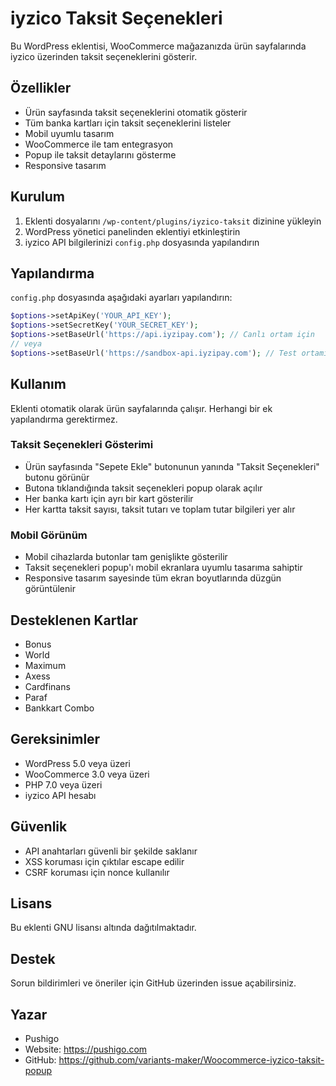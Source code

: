 # iyzico Taksit Seçenekleri

Bu WordPress eklentisi, WooCommerce mağazanızda ürün sayfalarında iyzico üzerinden taksit seçeneklerini gösterir.

## Özellikler

- Ürün sayfasında taksit seçeneklerini otomatik gösterir
- Tüm banka kartları için taksit seçeneklerini listeler
- Mobil uyumlu tasarım
- WooCommerce ile tam entegrasyon
- Popup ile taksit detaylarını gösterme
- Responsive tasarım

## Kurulum

1. Eklenti dosyalarını `/wp-content/plugins/iyzico-taksit` dizinine yükleyin
2. WordPress yönetici panelinden eklentiyi etkinleştirin
3. iyzico API bilgilerinizi `config.php` dosyasında yapılandırın

## Yapılandırma

`config.php` dosyasında aşağıdaki ayarları yapılandırın:

```php
$options->setApiKey('YOUR_API_KEY');
$options->setSecretKey('YOUR_SECRET_KEY');
$options->setBaseUrl('https://api.iyzipay.com'); // Canlı ortam için
// veya
$options->setBaseUrl('https://sandbox-api.iyzipay.com'); // Test ortamı için
```

## Kullanım

Eklenti otomatik olarak ürün sayfalarında çalışır. Herhangi bir ek yapılandırma gerektirmez.

### Taksit Seçenekleri Gösterimi

- Ürün sayfasında "Sepete Ekle" butonunun yanında "Taksit Seçenekleri" butonu görünür
- Butona tıklandığında taksit seçenekleri popup olarak açılır
- Her banka kartı için ayrı bir kart gösterilir
- Her kartta taksit sayısı, taksit tutarı ve toplam tutar bilgileri yer alır

### Mobil Görünüm

- Mobil cihazlarda butonlar tam genişlikte gösterilir
- Taksit seçenekleri popup'ı mobil ekranlara uyumlu tasarıma sahiptir
- Responsive tasarım sayesinde tüm ekran boyutlarında düzgün görüntülenir

## Desteklenen Kartlar

- Bonus
- World
- Maximum
- Axess
- Cardfinans
- Paraf
- Bankkart Combo

## Gereksinimler

- WordPress 5.0 veya üzeri
- WooCommerce 3.0 veya üzeri
- PHP 7.0 veya üzeri
- iyzico API hesabı

## Güvenlik

- API anahtarları güvenli bir şekilde saklanır
- XSS koruması için çıktılar escape edilir
- CSRF koruması için nonce kullanılır

## Lisans

Bu eklenti GNU lisansı altında dağıtılmaktadır.

## Destek

Sorun bildirimleri ve öneriler için GitHub üzerinden issue açabilirsiniz.

## Yazar

- Pushigo
- Website: https://pushigo.com
- GitHub: https://github.com/variants-maker/Woocommerce-iyzico-taksit-popup


